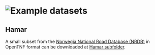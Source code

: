 <h1><img src="https://OpenTNF.github.io/logo.png" tag="OpenTNF" style="float: left">  Example datasets </h1>

## Hamar 
A small subset from the [Norwegia National Road Database (NRDB)](https://www.vegvesen.no/en/professional/roads/national-road-database/) in OpenTNF format can be downloaded at [Hamar subfolder](Hamar).
